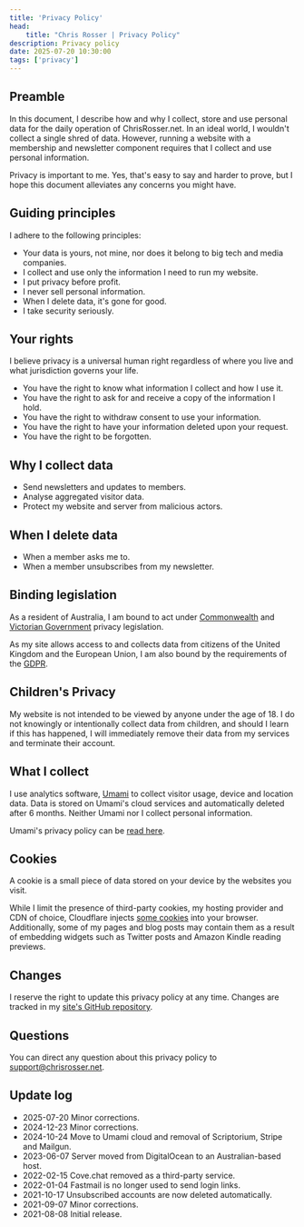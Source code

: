 ```yaml
---
title: 'Privacy Policy'
head:
    title: "Chris Rosser | Privacy Policy"
description: Privacy policy
date: 2025-07-20 10:30:00
tags: ['privacy']
---
```


## Preamble

In this document, I describe how and why I collect, store and use personal data for the daily operation of ChrisRosser.net. In an ideal world, I wouldn't collect a single shred of data. However, running a website with a membership and newsletter component requires that I collect and use personal information.

Privacy is important to me. Yes, that's easy to say and harder to prove, but I hope this document alleviates any concerns you might have.

## Guiding principles

I adhere to the following principles:

* Your data is yours, not mine, nor does it belong to big tech and media companies.
* I collect and use only the information I need to run my website.
* I put privacy before profit.
* I never sell personal information.
* When I delete data, it's gone for good.
* I take security seriously.

## Your rights

I believe privacy is a universal human right regardless of where you live and what jurisdiction governs your life.

* You have the right to know what information I collect and how I use it.
* You have the right to ask for and receive a copy of the information I hold.
* You have the right to withdraw consent to use your information.
* You have the right to have your information deleted upon your request.
* You have the right to be forgotten.

## Why I collect data

* Send newsletters and updates to members.
* Analyse aggregated visitor data.
* Protect my website and server from malicious actors.

## When I delete data

* When a member asks me to.
* When a member unsubscribes from my newsletter.

## Binding legislation

As a resident of Australia, I am bound to act under [Commonwealth](https://www.oaic.gov.au/privacy/the-privacy-act) and [Victorian Government](https://www.legislation.vic.gov.au/in-force/acts/privacy-and-data-protection-act-2014/027) privacy legislation.

As my site allows access to and collects data from citizens of the United Kingdom and the European Union, I am also bound by the requirements of the [GDPR](https://gdpr-info.eu/).

## Children's Privacy

My website is not intended to be viewed by anyone under the age of 18. I do not knowingly or intentionally collect data from children, and should I learn if this has happened, I will immediately remove their data from my services and terminate their account.

## What I collect

I use analytics software, [Umami](https://umami.is) to collect visitor usage, device and location data. Data is stored on Umami's cloud services and automatically deleted after 6 months. Neither Umami nor I collect personal information.

Umami's privacy policy can be [read here](https://umami.is/privacy).

## Cookies

A cookie is a small piece of data stored on your device by the websites you visit.

While I limit the presence of third-party cookies, my hosting provider and CDN of choice, Cloudflare injects [some cookies](https://developers.cloudflare.com/fundamentals/reference/policies-compliances/cloudflare-cookies/) into your browser. Additionally, some of my pages and blog posts may contain them as a result of embedding widgets such as Twitter posts and Amazon Kindle reading previews.


## Changes

I reserve the right to update this privacy policy at any time. Changes are tracked in my [site's GitHub repository](https://github.com/foss-scribe/rosser/blob/master/content/privacy.md).

## Questions

You can direct any question about this privacy policy to support@chrisrosser.net.

## Update log

* 2025-07-20 Minor corrections.
* 2024-12-23 Minor corrections.
* 2024-10-24 Move to Umami cloud and removal of Scriptorium, Stripe and Mailgun.
* 2023-06-07 Server moved from DigitalOcean to an Australian-based host.
* 2022-02-15 Cove.chat removed as a third-party service.
* 2022-01-04 Fastmail is no longer used to send login links.
* 2021-10-17 Unsubscribed accounts are now deleted automatically.
* 2021-09-07 Minor corrections.
* 2021-08-08 Initial release.
